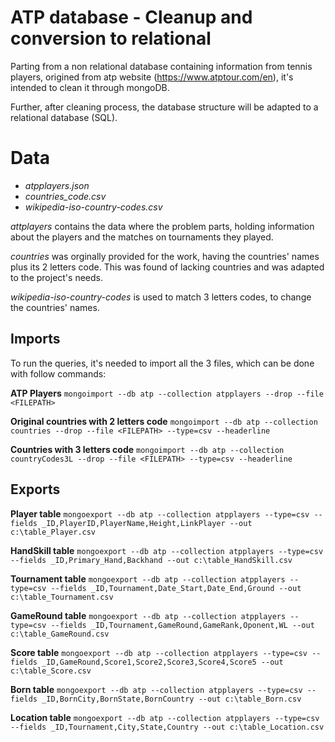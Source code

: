 # ATP database - Cleanup and conversion to relational

Parting from a non relational database containing information from tennis players, origined from atp website (https://www.atptour.com/en), it's intended to clean it through mongoDB.

Further, after cleaning process, the database structure will be adapted to a relational database (SQL). 


# Data

- _atpplayers.json_
- _countries_code.csv_
- _wikipedia-iso-country-codes.csv_


_attplayers_ contains the data where the problem parts, holding information about the players and the matches on tournaments they played.

_countries_ was orginally provided for the work, having the countries' names plus its 2 letters code. This was found of lacking countries and was adapted to the project's needs.

_wikipedia-iso-country-codes_ is used to match 3 letters codes, to change the countries' names.


## Imports

To run the queries, it's needed to import all the 3 files, which can be done with follow commands:

**ATP Players**
`mongoimport --db atp --collection atpplayers --drop --file <FILEPATH>`

**Original countries with 2 letters code**
`mongoimport --db atp --collection countries --drop --file <FILEPATH> --type=csv --headerline`

**Countries with 3 letters code**
`mongoimport --db atp --collection countryCodes3L --drop --file <FILEPATH> --type=csv --headerline`

## Exports

**Player table**
`mongoexport --db atp --collection atpplayers --type=csv --fields _ID,PlayerID,PlayerName,Height,LinkPlayer --out c:\table_Player.csv`

**HandSkill table**
`mongoexport --db atp --collection atpplayers --type=csv --fields _ID,Primary_Hand,Backhand --out c:\table_HandSkill.csv`

**Tournament table**
`mongoexport --db atp --collection atpplayers --type=csv --fields _ID,Tournament,Date_Start,Date_End,Ground --out c:\table_Tournament.csv`

**GameRound table**
`mongoexport --db atp --collection atpplayers --type=csv --fields _ID,Tournament,GameRound,GameRank,Oponent,WL --out c:\table_GameRound.csv`

**Score table**
`mongoexport --db atp --collection atpplayers --type=csv --fields _ID,GameRound,Score1,Score2,Score3,Score4,Score5 --out c:\table_Score.csv`

**Born table**
`mongoexport --db atp --collection atpplayers --type=csv --fields _ID,BornCity,BornState,BornCountry --out c:\table_Born.csv`

**Location table**
`mongoexport --db atp --collection atpplayers --type=csv --fields _ID,Tournament,City,State,Country --out c:\table_Location.csv`
